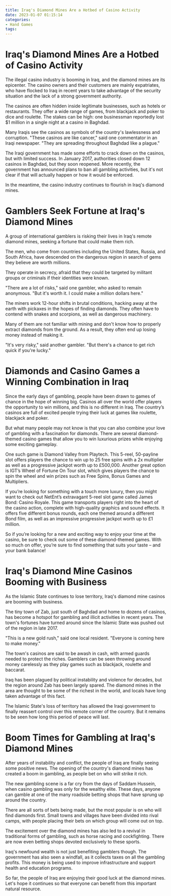 ```yaml
---
title: Iraq's Diamond Mines Are a Hotbed of Casino Activity
date: 2023-01-07 01:15:14
categories:
- Hand Games
tags:
---
```



#  Iraq's Diamond Mines Are a Hotbed of Casino Activity

The illegal casino industry is booming in Iraq, and the diamond mines are its epicenter. The casino owners and their customers are mainly expatriates, who have flocked to Iraq in recent years to take advantage of the security situation and the lack of a strong government authority.

The casinos are often hidden inside legitimate businesses, such as hotels or restaurants. They offer a wide range of games, from blackjack and poker to dice and roulette. The stakes can be high: one businessman reportedly lost $1 million in a single night at a casino in Baghdad.

Many Iraqis see the casinos as symbols of the country's lawlessness and corruption. "These casinos are like cancer," said one commentator in an Iraqi newspaper. "They are spreading throughout Baghdad like a plague."

The Iraqi government has made some efforts to crack down on the casinos, but with limited success. In January 2017, authorities closed down 12 casinos in Baghdad, but they soon reopened. More recently, the government has announced plans to ban all gambling activities, but it's not clear if that will actually happen or how it would be enforced.

In the meantime, the casino industry continues to flourish in Iraq's diamond mines.

#  Gamblers Seek Fortune at Iraq's Diamond Mines

A group of international gamblers is risking their lives in Iraq's remote diamond mines, seeking a fortune that could make them rich.

The men, who come from countries including the United States, Russia, and South Africa, have descended on the dangerous region in search of gems they believe are worth millions.

They operate in secrecy, afraid that they could be targeted by militant groups or criminals if their identities were known.

"There are a lot of risks," said one gambler, who asked to remain anonymous. "But it's worth it. I could make a million dollars here."

The miners work 12-hour shifts in brutal conditions, hacking away at the earth with pickaxes in the hopes of finding diamonds. They often have to contend with snakes and scorpions, as well as dangerous machinery.

Many of them are not familiar with mining and don't know how to properly extract diamonds from the ground. As a result, they often end up losing money instead of making it.

"It's very risky," said another gambler. "But there's a chance to get rich quick if you're lucky."

#  Diamonds and Casino Games a Winning Combination in Iraq

Since the early days of gambling, people have been drawn to games of chance in the hope of winning big. Casinos all over the world offer players the opportunity to win millions, and this is no different in Iraq. The country’s casinos are full of excited people trying their luck at games like roulette, blackjack and poker.

But what many people may not know is that you can also combine your love of gambling with a fascination for diamonds. There are several diamond-themed casino games that allow you to win luxurious prizes while enjoying some exciting gameplay.

One such game is Diamond Valley from Playtech. This 5-reel, 50-payline slot offers players the chance to win up to 25 free spins with a 2x multiplier as well as a progressive jackpot worth up to £500,000. Another great option is IGT’s Wheel of Fortune On Tour slot, which gives players the chance to spin the wheel and win prizes such as Free Spins, Bonus Games and Multipliers.

If you’re looking for something with a touch more luxury, then you might want to check out NetEnt’s extravagant 5-reel slot game called James Bond: Casino Royale. This game transports players right into the heart of the casino action, complete with high-quality graphics and sound effects. It offers five different bonus rounds, each one themed around a different Bond film, as well as an impressive progressive jackpot worth up to £1 million.

So if you’re looking for a new and exciting way to enjoy your time at the casino, be sure to check out some of these diamond-themed games. With so much on offer, you’re sure to find something that suits your taste – and your bank balance!

#  Iraq's Diamond Mine Casinos Booming with Business

As the Islamic State continues to lose territory, Iraq's diamond mine casinos are booming with business.

The tiny town of Zab, just south of Baghdad and home to dozens of casinos, has become a hotspot for gambling and illicit activities in recent years. The town's fortunes have turned around since the Islamic State was pushed out of the region in late 2017.

"This is a new gold rush," said one local resident. "Everyone is coming here to make money."

The town's casinos are said to be awash in cash, with armed guards needed to protect the riches. Gamblers can be seen throwing around money carelessly as they play games such as blackjack, roulette and baccarat.

Iraq has been plagued by political instability and violence for decades, but the region around Zab has been largely spared. The diamond mines in the area are thought to be some of the richest in the world, and locals have long taken advantage of this fact.

The Islamic State's loss of territory has allowed the Iraqi government to finally reassert control over this remote corner of the country. But it remains to be seen how long this period of peace will last.

#  Boom Times for Gambling at Iraq's Diamond Mines

After years of instability and conflict, the people of Iraq are finally seeing some positive news. The opening of the country's diamond mines has created a boom in gambling, as people bet on who will strike it rich.

The new gambling scene is a far cry from the days of Saddam Hussein, when casino gambling was only for the wealthy elite. These days, anyone can gamble at one of the many roadside betting shops that have sprung up around the country.

There are all sorts of bets being made, but the most popular is on who will find diamonds first. Small towns and villages have been divided into rival camps, with people placing their bets on which group will come out on top.

The excitement over the diamond mines has also led to a revival in traditional forms of gambling, such as horse racing and cockfighting. There are now even betting shops devoted exclusively to these sports.

Iraq's newfound wealth is not just benefiting gamblers though. The government has also seen a windfall, as it collects taxes on all the gambling profits. This money is being used to improve infrastructure and support health and education programs.

So far, the people of Iraq are enjoying their good luck at the diamond mines. Let's hope it continues so that everyone can benefit from this important natural resource.